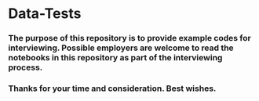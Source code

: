 # Data-Tests

### The purpose of this repository is to provide example codes for interviewing. Possible employers are welcome to read the notebooks in this repository as part of the interviewing process.

### Thanks for your time and consideration. Best wishes.
